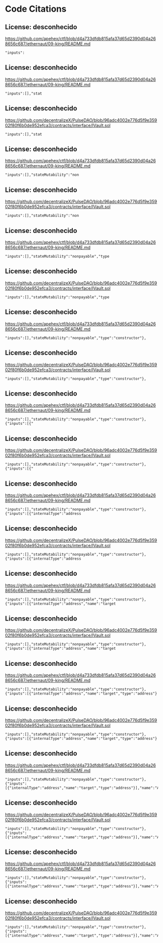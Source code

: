 # Code Citations

## License: desconhecido
https://github.com/apehex/ctf/blob/d4a733dfdb815afa37d65d2390d04a268656c687/ethernaut/09-king/README.md

```
"inputs":
```


## License: desconhecido
https://github.com/apehex/ctf/blob/d4a733dfdb815afa37d65d2390d04a268656c687/ethernaut/09-king/README.md

```
"inputs":[],"stat
```


## License: desconhecido
https://github.com/decentralizeX/PulseDAO/blob/96adc4002e776d5f9e35902f80f6b0de952efca3/contracts/interface/IVault.sol

```
"inputs":[],"stat
```


## License: desconhecido
https://github.com/apehex/ctf/blob/d4a733dfdb815afa37d65d2390d04a268656c687/ethernaut/09-king/README.md

```
"inputs":[],"stateMutability":"non
```


## License: desconhecido
https://github.com/decentralizeX/PulseDAO/blob/96adc4002e776d5f9e35902f80f6b0de952efca3/contracts/interface/IVault.sol

```
"inputs":[],"stateMutability":"non
```


## License: desconhecido
https://github.com/apehex/ctf/blob/d4a733dfdb815afa37d65d2390d04a268656c687/ethernaut/09-king/README.md

```
"inputs":[],"stateMutability":"nonpayable","type
```


## License: desconhecido
https://github.com/decentralizeX/PulseDAO/blob/96adc4002e776d5f9e35902f80f6b0de952efca3/contracts/interface/IVault.sol

```
"inputs":[],"stateMutability":"nonpayable","type
```


## License: desconhecido
https://github.com/apehex/ctf/blob/d4a733dfdb815afa37d65d2390d04a268656c687/ethernaut/09-king/README.md

```
"inputs":[],"stateMutability":"nonpayable","type":"constructor"},
```


## License: desconhecido
https://github.com/decentralizeX/PulseDAO/blob/96adc4002e776d5f9e35902f80f6b0de952efca3/contracts/interface/IVault.sol

```
"inputs":[],"stateMutability":"nonpayable","type":"constructor"},
```


## License: desconhecido
https://github.com/apehex/ctf/blob/d4a733dfdb815afa37d65d2390d04a268656c687/ethernaut/09-king/README.md

```
"inputs":[],"stateMutability":"nonpayable","type":"constructor"},{"inputs":[{"
```


## License: desconhecido
https://github.com/decentralizeX/PulseDAO/blob/96adc4002e776d5f9e35902f80f6b0de952efca3/contracts/interface/IVault.sol

```
"inputs":[],"stateMutability":"nonpayable","type":"constructor"},{"inputs":[{"
```


## License: desconhecido
https://github.com/apehex/ctf/blob/d4a733dfdb815afa37d65d2390d04a268656c687/ethernaut/09-king/README.md

```
"inputs":[],"stateMutability":"nonpayable","type":"constructor"},{"inputs":[{"internalType":"address
```


## License: desconhecido
https://github.com/decentralizeX/PulseDAO/blob/96adc4002e776d5f9e35902f80f6b0de952efca3/contracts/interface/IVault.sol

```
"inputs":[],"stateMutability":"nonpayable","type":"constructor"},{"inputs":[{"internalType":"address
```


## License: desconhecido
https://github.com/apehex/ctf/blob/d4a733dfdb815afa37d65d2390d04a268656c687/ethernaut/09-king/README.md

```
"inputs":[],"stateMutability":"nonpayable","type":"constructor"},{"inputs":[{"internalType":"address","name":"target
```


## License: desconhecido
https://github.com/decentralizeX/PulseDAO/blob/96adc4002e776d5f9e35902f80f6b0de952efca3/contracts/interface/IVault.sol

```
"inputs":[],"stateMutability":"nonpayable","type":"constructor"},{"inputs":[{"internalType":"address","name":"target
```


## License: desconhecido
https://github.com/apehex/ctf/blob/d4a733dfdb815afa37d65d2390d04a268656c687/ethernaut/09-king/README.md

```
"inputs":[],"stateMutability":"nonpayable","type":"constructor"},{"inputs":[{"internalType":"address","name":"target","type":"address"}
```


## License: desconhecido
https://github.com/decentralizeX/PulseDAO/blob/96adc4002e776d5f9e35902f80f6b0de952efca3/contracts/interface/IVault.sol

```
"inputs":[],"stateMutability":"nonpayable","type":"constructor"},{"inputs":[{"internalType":"address","name":"target","type":"address"}
```


## License: desconhecido
https://github.com/apehex/ctf/blob/d4a733dfdb815afa37d65d2390d04a268656c687/ethernaut/09-king/README.md

```
"inputs":[],"stateMutability":"nonpayable","type":"constructor"},{"inputs":[{"internalType":"address","name":"target","type":"address"}],"name":"Ad
```


## License: desconhecido
https://github.com/decentralizeX/PulseDAO/blob/96adc4002e776d5f9e35902f80f6b0de952efca3/contracts/interface/IVault.sol

```
"inputs":[],"stateMutability":"nonpayable","type":"constructor"},{"inputs":[{"internalType":"address","name":"target","type":"address"}],"name":"Ad
```


## License: desconhecido
https://github.com/apehex/ctf/blob/d4a733dfdb815afa37d65d2390d04a268656c687/ethernaut/09-king/README.md

```
"inputs":[],"stateMutability":"nonpayable","type":"constructor"},{"inputs":[{"internalType":"address","name":"target","type":"address"}],"name":"AddressEmptyCode","
```


## License: desconhecido
https://github.com/decentralizeX/PulseDAO/blob/96adc4002e776d5f9e35902f80f6b0de952efca3/contracts/interface/IVault.sol

```
"inputs":[],"stateMutability":"nonpayable","type":"constructor"},{"inputs":[{"internalType":"address","name":"target","type":"address"}],"name":"AddressEmptyCode","
```


